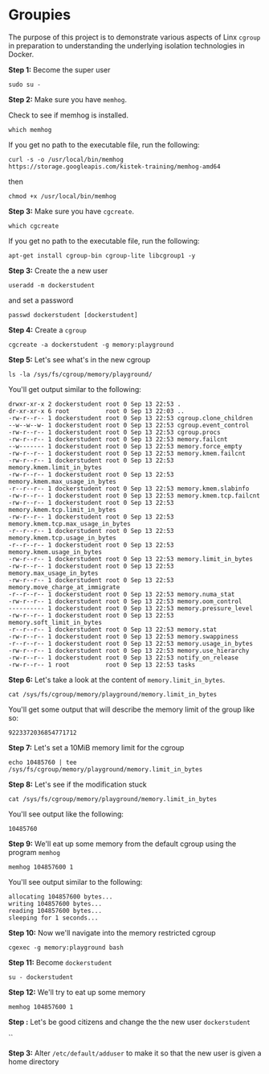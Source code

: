 # Groupies

The purpose of this project is to demonstrate various aspects of Linx `cgroup` in preparation to understanding
the underlying isolation technologies in Docker.

**Step 1:** Become the super user

`sudo su -`

**Step 2:** Make sure you have `memhog`.

Check to see if memhog is installed.

`which memhog`

If you get no path to the executable file, run the following:

`curl -s -o /usr/local/bin/memhog https://storage.googleapis.com/kistek-training/memhog-amd64`

then

`chmod +x /usr/local/bin/memhog`

**Step 3:** Make sure you have `cgcreate`.

`which cgcreate`

If you get no path to the executable file, run the following:

`apt-get install cgroup-bin cgroup-lite libcgroup1 -y`

**Step 3:** Create the a new user

`useradd -m dockerstudent `

and set a password

`passwd dockerstudent [dockerstudent]`

**Step 4:** Create a `cgroup`

`cgcreate -a dockerstudent -g memory:playground`

**Step 5:** Let's see what's in the new cgroup

`ls -la /sys/fs/cgroup/memory/playground/`

You'll get output similar to the following:

```text
drwxr-xr-x 2 dockerstudent root 0 Sep 13 22:53 .
dr-xr-xr-x 6 root          root 0 Sep 13 22:03 ..
-rw-r--r-- 1 dockerstudent root 0 Sep 13 22:53 cgroup.clone_children
--w--w--w- 1 dockerstudent root 0 Sep 13 22:53 cgroup.event_control
-rw-r--r-- 1 dockerstudent root 0 Sep 13 22:53 cgroup.procs
-rw-r--r-- 1 dockerstudent root 0 Sep 13 22:53 memory.failcnt
--w------- 1 dockerstudent root 0 Sep 13 22:53 memory.force_empty
-rw-r--r-- 1 dockerstudent root 0 Sep 13 22:53 memory.kmem.failcnt
-rw-r--r-- 1 dockerstudent root 0 Sep 13 22:53 memory.kmem.limit_in_bytes
-rw-r--r-- 1 dockerstudent root 0 Sep 13 22:53 memory.kmem.max_usage_in_bytes
-r--r--r-- 1 dockerstudent root 0 Sep 13 22:53 memory.kmem.slabinfo
-rw-r--r-- 1 dockerstudent root 0 Sep 13 22:53 memory.kmem.tcp.failcnt
-rw-r--r-- 1 dockerstudent root 0 Sep 13 22:53 memory.kmem.tcp.limit_in_bytes
-rw-r--r-- 1 dockerstudent root 0 Sep 13 22:53 memory.kmem.tcp.max_usage_in_bytes
-r--r--r-- 1 dockerstudent root 0 Sep 13 22:53 memory.kmem.tcp.usage_in_bytes
-r--r--r-- 1 dockerstudent root 0 Sep 13 22:53 memory.kmem.usage_in_bytes
-rw-r--r-- 1 dockerstudent root 0 Sep 13 22:53 memory.limit_in_bytes
-rw-r--r-- 1 dockerstudent root 0 Sep 13 22:53 memory.max_usage_in_bytes
-rw-r--r-- 1 dockerstudent root 0 Sep 13 22:53 memory.move_charge_at_immigrate
-r--r--r-- 1 dockerstudent root 0 Sep 13 22:53 memory.numa_stat
-rw-r--r-- 1 dockerstudent root 0 Sep 13 22:53 memory.oom_control
---------- 1 dockerstudent root 0 Sep 13 22:53 memory.pressure_level
-rw-r--r-- 1 dockerstudent root 0 Sep 13 22:53 memory.soft_limit_in_bytes
-r--r--r-- 1 dockerstudent root 0 Sep 13 22:53 memory.stat
-rw-r--r-- 1 dockerstudent root 0 Sep 13 22:53 memory.swappiness
-r--r--r-- 1 dockerstudent root 0 Sep 13 22:53 memory.usage_in_bytes
-rw-r--r-- 1 dockerstudent root 0 Sep 13 22:53 memory.use_hierarchy
-rw-r--r-- 1 dockerstudent root 0 Sep 13 22:53 notify_on_release
-rw-r--r-- 1 root          root 0 Sep 13 22:53 tasks
```

**Step 6:** Let's take a look at the content of `memory.limit_in_bytes`.

`cat /sys/fs/cgroup/memory/playground/memory.limit_in_bytes`

You'll get some output that will describe the memory limit of the group like so:

`9223372036854771712`


**Step 7:** Let's set a 10MiB memory limit for the cgroup

`echo 10485760 | tee /sys/fs/cgroup/memory/playground/memory.limit_in_bytes`

**Step 8:** Let's see if the modification stuck

`cat /sys/fs/cgroup/memory/playground/memory.limit_in_bytes`

You'll see output like the following:

`10485760`

**Step 9:** We'll eat up some memory from the default cgroup using the program `memhog`

`memhog 104857600 1`

You'll see output similar to the following:

```text
allocating 104857600 bytes...
writing 104857600 bytes...
reading 104857600 bytes...
sleeping for 1 seconds...
```

**Step 10:** Now we'll navigate into the memory restricted cgroup

`cgexec -g memory:playground bash`

**Step 11:** Become `dockerstudent` 

`su - dockerstudent`

**Step 12:** We'll try to eat up some memory 
             
`memhog 104857600 1`


**Step :** Let's be good citizens and change the the new user `dockerstudent`

``


**Step 3:** Alter `/etc/default/adduser` to make it so that the new user is given a home directory



